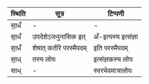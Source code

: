 | स्थिति | सूत्र | टिप्पणी |
| ----- | ------- | ------ |
| सा॒धँ | - | - |
| सा॒धँ | उपदेशेऽजनुनासिक इत् | अँ-इत्यस्य इत्संज्ञा |
| सा॒धँ | शेषात् कर्तरि परस्मैपदम् | इति परस्मैपदम् |
| सा॒ध् | तस्य लोपः | इत्संज्ञकस्य लोपः |
| साध् | - | स्वरभेदमात्रालोपः |
